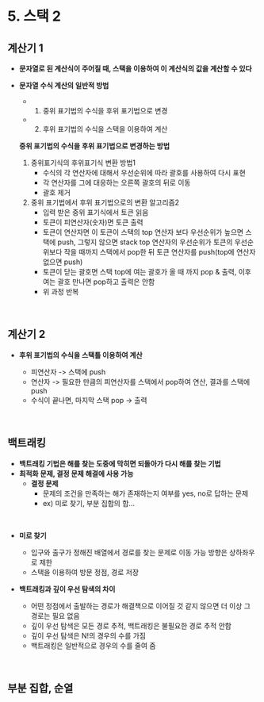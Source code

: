 # 5. 스택 2

## 계산기 1

- **문자열로 된 계산식이 주어질 때, 스택을 이용하여 이 계산식의 값을 계산할 수 있다**
- **문자열 수식 계산의 일반적 방법**
    - 1. 중위 표기법의 수식을 후위 표기법으로 변경
    - 2. 후위 표기법의 수식을 스택을 이용하여 계산

    **중위 표기법의 수식을 후위 표기법으로 변경하는 방법**

    1. 중위표기식의 후위표기식 변환 방법1
        - 수식의 각 연산자에 대해서 우선순위에 따라 괄호를 사용하여 다시 표현
        - 각 연산자를 그에 대응하는 오른쪽 괄호의 뒤로 이동
        - 괄호 제거
    2. 중위 표기법에서 후위 표기법으로의 변환 알고리즘2
        - 입력 받은 중위 표기식에서 토큰 읽음
        - 토큰이 피연산자(숫자)면 토큰 출력
        - 토큰이 연산자면 이 토큰이 스택의 top 연산자 보다 우선순위가 높으면 스택에 push, 그렇지 않으면 stack top 연산자의 우선순위가 토큰의 우선순위보다 작을 때까지 스택에서 pop한 뒤 토큰 연산자를 push(top에 연산자 없으면 push)
        - 토큰이 닫는 괄호면 스택 top에 여는 괄호가 올 때 까지 pop & 출력, 이후 여는 괄호 만나면 pop하고 출력은 안함
        - 위 과정 반복

<br>

## 계산기 2

- **후위 표기법의 수식을 스택틀 이용하여 계산**

    - 피연산자 -> 스택에 push
    - 연산자 -> 필요한 만큼의 피연산자를 스택에서 pop하여 연산, 결과를 스택에 push
    - 수식이 끝나면, 마지막 스택 pop -> 출력

<br>

## 백트래킹

- **백트래킹 기법은 해를 찾는 도중에 막히면 되돌아가 다시 해를 찾는 기법**
- **최적화 문제, 결정 문제 해결에 사용 가능**
    - **결정 문제**
        - 문제의 조건을 만족하는 해가 존재하는지 여부를 yes, no로 답하는 문제
        - ex) 미로 찾기, 부분 집합의 합...

<br>

- **미로 찾기**
    - 입구와 출구가 정해진 배열에서 경로를 찾는 문제로 이동 가능 방향은 상하좌우로 제한
    - 스택을 이용하여 방문 정점, 경로 저장

- **백트래킹과 깊이 우선 탐색의 차이**
    - 어떤 정점에서 출발하는 경로가 해결책으로 이어질 것 같지 않으면 더 이상 그 경로는 필요 없음
    - 깊이 우선 탐색은 모든 경로 추적, 백트래킹은 불필요한 경로 추적 안함
    - 깊이 우선 탐색은 N!의 경우의 수를 가짐
    - 백트래킹은 일반적으로 경우의 수를 줄여 줌



<br>

## 부분 집합, 순열
